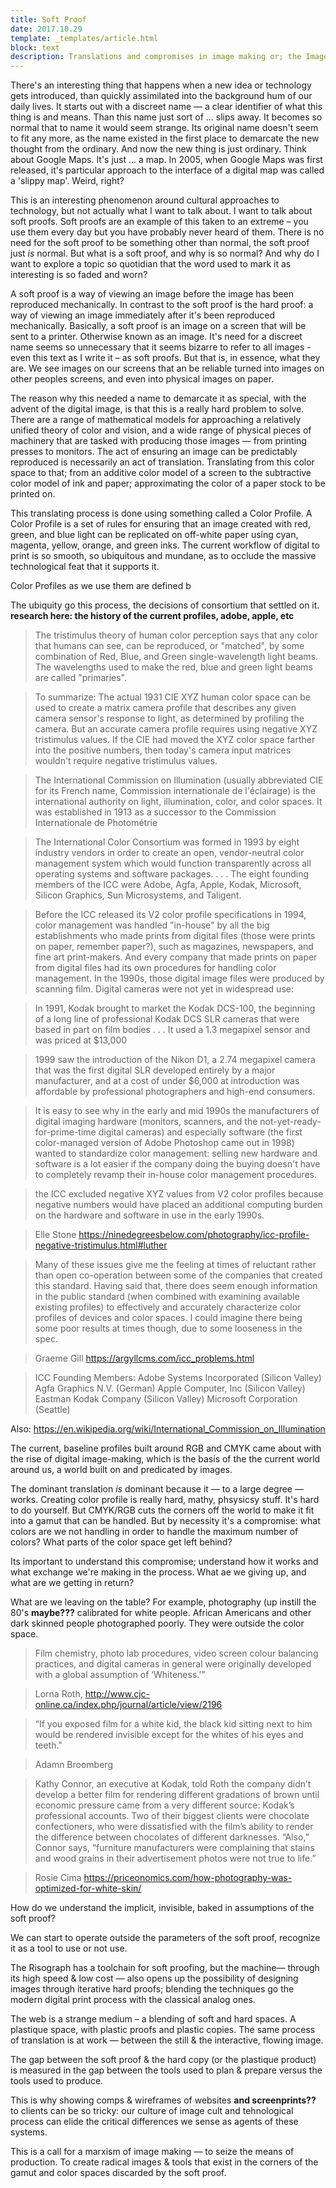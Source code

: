 ```yaml
---
title: Soft Proof
date: 2017.10.29
template: _templates/article.html
block: text
description: Translations and compromises in image making or; the Image Cult Society.
---
```



There's an interesting thing that happens when a new idea or technology gets introduced, than quickly assimilated into the background hum of our daily lives. It starts out with a discreet name — a clear identifier of what this thing is and means. Than this name just sort of ... slips away. It becomes so normal that to name it would seem strange. Its original name doesn't seem to fit any more, as the name existed in the first place to demarcate the new thought from the ordinary. And now the new thing is just ordinary. Think about Google Maps. It's just ... a map. In 2005, when Google Maps was first released, it's particular approach to the interface of a digital map was called a 'slippy map'. Weird, right?

This is an interesting phenomenon around cultural approaches to technology, but not actually what I want to talk about. I want to talk about soft proofs. Soft proofs are an example of this taken to an extreme – you use them every day but you have probably never heard of them. There is no need for the soft proof to be something other than normal, the soft proof just *is* normal. But what is a soft proof, and why is so normal? And why do I want to explore a topic so quotidian that the word used to mark it as interesting is so faded and worn?

A soft proof is a way of viewing an image before the image has been reproduced mechanically. In contrast to the soft proof is the hard proof: a way of viewing an image immediately after it's been reproduced mechanically. Basically, a soft proof is an image on a screen that will be sent to a printer. Otherwise known as an image. It's need for a discreet name seems so unnecessary that it seems bizarre to refer to all images - even this text as I write it – as soft proofs. But that is, in essence, what they are. We see images on our screens that an be reliable turned into images on other peoples screens, and even into physical images on paper.

The reason why this needed a name to demarcate it as special, with the advent of the digital image, is that this is a really hard problem to solve. There are a range of mathematical models for approaching a relatively unified theory of color and vision, and a wide range of physical pieces of machinery that are tasked with producing those images — from printing presses to monitors. The act of ensuring an image can be predictably reproduced is necessarily an act of translation. Translating from this color space to that; from an additive color model of a screen to the subtractive color model of ink and paper; approximating the color of a paper stock to be printed on.

This translating process is done using something called a Color Profile. A Color Profile is a set of rules for ensuring that an image created with red, green, and blue light can be replicated on off-white paper using cyan, magenta, yellow, orange, and green inks. The current workflow of digital to print is so smooth, so ubiquitous and mundane, as to occlude the massive technological feat that it supports it.

Color Profiles as we use them are defined b


The ubiquity go this process, the decisions of consortium that settled on it. **research here: the history of the current profiles, adobe, apple, etc**

> The tristimulus theory of human color perception says that any color that humans can see, can be reproduced, or "matched", by some combination of Red, Blue, and Green single-wavelength light beams. The wavelengths used to make the red, blue and green light beams are called "primaries".

> To summarize: The actual 1931 CIE XYZ human color space can be used to create a matrix camera profile that describes any given camera sensor's response to light, as determined by profiling the camera. But an accurate camera profile requires using negative XYZ tristimulus values. If the CIE had moved the XYZ color space farther into the positive numbers, then today's camera input matrices wouldn't require negative tristimulus values.

> The International Commission on Illumination (usually abbreviated CIE for its French name, Commission internationale de l'éclairage) is the international authority on light, illumination, color, and color spaces. It was established in 1913 as a successor to the Commission Internationale de Photométrie

> The International Color Consortium was formed in 1993 by eight industry vendors in order to create an open, vendor-neutral color management system which would function transparently across all operating systems and software packages. . . . The eight founding members of the ICC were Adobe, Agfa, Apple, Kodak, Microsoft, Silicon Graphics, Sun Microsystems, and Taligent.

> Before the ICC released its V2 color profile specifications in 1994, color management was handled "in-house" by all the big establishments who made prints from digital files (those were prints on paper, remember paper?), such as magazines, newspapers, and fine art print-makers. And every company that made prints on paper from digital files had its own procedures for handling color management. In the 1990s, those digital image files were produced by scanning film. Digital cameras were not yet in widespread use:

> In 1991, Kodak brought to market the Kodak DCS-100, the beginning of a long line of professional Kodak DCS SLR cameras that were based in part on film bodies . . . It used a 1.3 megapixel sensor and was priced at $13,000

> 1999 saw the introduction of the Nikon D1, a 2.74 megapixel camera that was the first digital SLR developed entirely by a major manufacturer, and at a cost of under $6,000 at introduction was affordable by professional photographers and high-end consumers.

> It is easy to see why in the early and mid 1990s the manufacturers of digital imaging hardware (monitors, scanners, and the not-yet-ready-for-prime-time digital cameras) and especially software (the first color-managed version of Adobe Photoshop came out in 1998) wanted to standardize color management: selling new hardware and software is a lot easier if the company doing the buying doesn't have to completely revamp their in-house color management procedures.

>  the ICC excluded negative XYZ values from V2 color profiles because negative numbers would have placed an additional computing burden on the hardware and software in use in the early 1990s.

> Elle Stone https://ninedegreesbelow.com/photography/icc-profile-negative-tristimulus.html#luther

> Many of these issues give me the feeling at times of reluctant rather than open co-operation between some of the companies that created this standard. Having said that, there does seem enough information in the public standard (when combined with examining available existing  profiles) to effectively and accurately characterize color profiles of devices and color spaces. I could imagine there being some poor results at times though, due to some looseness in the spec.

>  Graeme Gill https://argyllcms.com/icc_problems.html

> ICC Founding Members:
	Adobe Systems Incorporated (Silicon Valley)
	Agfa Graphics N.V.  (German)
	Apple Computer, Inc (Silicon Valley)
	Eastman Kodak Company (Silicon Valley)
	Microsoft Corporation (Seattle)

Also: https://en.wikipedia.org/wiki/International_Commission_on_Illumination


The current, baseline profiles built around RGB and CMYK came about with the rise of digital image-making, which is the basis of the the current world around us, a world built on and predicated by images.


The dominant translation _is_ dominant because it — to a large degree — works. Creating color profile is really hard, mathy, phsysicsy stuff. It's hard to do yourself. But CMYK/RGB cuts the corners off the world to make it fit into a gamut that can be handled. But by necessity it's a compromise: what colors are we not handling in order to handle the maximum number of colors? What parts of the color space get left behind?


Its important to understand this compromise; understand how it works and what exchange we're making in the process. What ae we giving up, and what are we getting in return?


What are we leaving on the table? For example, photography (up instill the 80's **maybe???** calibrated for white people. African Americans and other dark skinned people photographed poorly. They were outside the color space.

> Film chemistry, photo lab procedures, video screen colour balancing practices, and digital cameras in general were originally developed with a global assumption of ‘Whiteness.’”

> Lorna Roth, http://www.cjc-online.ca/index.php/journal/article/view/2196

> “If you exposed film for a white kid, the black kid sitting next to him would be rendered invisible except for the whites of his eyes and teeth."

> Adamn Broomberg

> Kathy Connor, an executive at Kodak, told Roth the company didn’t develop a better film for rendering different gradations of brown until economic pressure came from a very different source: Kodak’s professional accounts. Two of their biggest clients were chocolate confectioners, who were dissatisfied with the film’s ability to render the difference between chocolates of different darknesses. “Also,” Connor says, “furniture manufacturers were complaining that stains and wood grains in their advertisement photos were not true to life.”

> Rosie Cima https://priceonomics.com/how-photography-was-optimized-for-white-skin/


How do we understand the implicit, invisible, baked in assumptions of the soft proof?


We can start to operate outside the parameters of the soft proof, recognize it as a tool to use or not use.


The Risograph has a toolchain for soft proofing, but the machine— through its high speed & low cost — also opens up the possibility of designing images through iterative hard proofs; blending the techniques go the modern digital print process with the classical analog ones.


The web is a strange medium – a blending of soft and hard spaces. A plastique space, with plastic proofs and plastic copies. The same process of translation is at work — between the still & the interactive, flowing image.


The gap between the soft proof & the hard copy (or the plastique product) is measured in the gap between the tools used to plan & prepare versus the tools used to produce.


This is why showing comps & wireframes of websites **and screenprints??** to clients can be so tricky: our culture of image cult and tehnological process can elide the critical differences we sense as agents of these systems.


This is a call for a marxism of image making — to seize the means of production. To create radical images & tools that exist in the corners of the gamut and color spaces discarded by the soft proof.